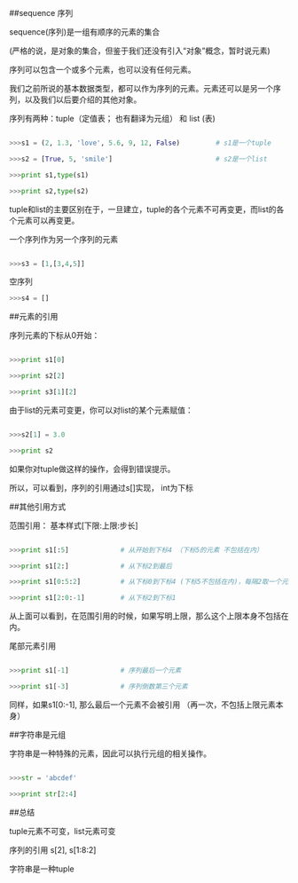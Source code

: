 ##sequence 序列

sequence(序列)是一组有顺序的元素的集合

(严格的说，是对象的集合，但鉴于我们还没有引入“对象”概念，暂时说元素)

 

序列可以包含一个或多个元素，也可以没有任何元素。

我们之前所说的基本数据类型，都可以作为序列的元素。元素还可以是另一个序列，以及我们以后要介绍的其他对象。

 

序列有两种：tuple（定值表； 也有翻译为元组） 和 list (表)

```python

>>>s1 = (2, 1.3, 'love', 5.6, 9, 12, False)         # s1是一个tuple

>>>s2 = [True, 5, 'smile']                          # s2是一个list

>>>print s1,type(s1)

>>>print s2,type(s2)
```

tuple和list的主要区别在于，一旦建立，tuple的各个元素不可再变更，而list的各个元素可以再变更。

一个序列作为另一个序列的元素
```python

>>>s3 = [1,[3,4,5]]
```

空序列

```python
>>>s4 = []
```
 

##元素的引用

序列元素的下标从0开始：
```python

>>>print s1[0]

>>>print s2[2]

>>>print s3[1][2]
```

由于list的元素可变更，你可以对list的某个元素赋值：
```python

>>>s2[1] = 3.0

>>>print s2
```

如果你对tuple做这样的操作，会得到错误提示。

所以，可以看到，序列的引用通过s[<int>]实现， int为下标

 

##其他引用方式

范围引用： 基本样式[下限:上限:步长]
```python

>>>print s1[:5]             # 从开始到下标4 （下标5的元素 不包括在内）

>>>print s1[2:]             # 从下标2到最后

>>>print s1[0:5:2]          # 从下标0到下标4 (下标5不包括在内)，每隔2取一个元素 （下标为0，2，4的元素）

>>>print s1[2:0:-1]         # 从下标2到下标1
```

从上面可以看到，在范围引用的时候，如果写明上限，那么这个上限本身不包括在内。



尾部元素引用
```python

>>>print s1[-1]             # 序列最后一个元素

>>>print s1[-3]             # 序列倒数第三个元素
```

同样，如果s1[0:-1], 那么最后一个元素不会被引用 （再一次，不包括上限元素本身）

 

##字符串是元组

字符串是一种特殊的元素，因此可以执行元组的相关操作。
```python

>>>str = 'abcdef'

>>>print str[2:4]
```
 

##总结

tuple元素不可变，list元素可变

序列的引用 s[2], s[1:8:2]

字符串是一种tuple
